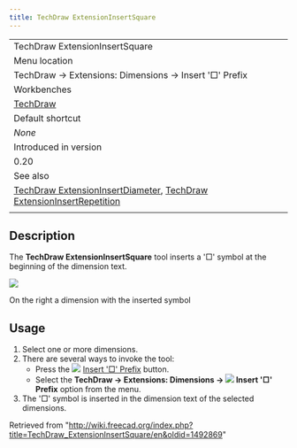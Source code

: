 ```yaml
---
title: TechDraw ExtensionInsertSquare
---
```


|                                                                                                                                                                                                                          |
| ------------------------------------------------------------------------------------------------------------------------------------------------------------------------------------------------------------------------ |
| TechDraw ExtensionInsertSquare                                                                                                                                                                                           |
| Menu location                                                                                                                                                                                                            |
| TechDraw → Extensions: Dimensions → Insert '□' Prefix                                                                                                                                                                    |
| Workbenches                                                                                                                                                                                                              |
| [TechDraw](/TechDraw_Workbench "TechDraw Workbench")                                                                                                                                                                     |
| Default shortcut                                                                                                                                                                                                         |
| _None_                                                                                                                                                                                                                   |
| Introduced in version                                                                                                                                                                                                    |
| 0.20                                                                                                                                                                                                                     |
| See also                                                                                                                                                                                                                 |
| [TechDraw ExtensionInsertDiameter](/TechDraw_ExtensionInsertDiameter "TechDraw ExtensionInsertDiameter"), [TechDraw ExtensionInsertRepetition](/TechDraw_ExtensionInsertRepetition "TechDraw ExtensionInsertRepetition") |
|                                                                                                                                                                                                                          |

## Description

The **TechDraw ExtensionInsertSquare** tool inserts a '□' symbol at the beginning of the dimension text.

![](/images/TechDraw_extensionInsertSquareExample.png)

On the right a dimension with the inserted symbol

## Usage

1. Select one or more dimensions.
2. There are several ways to invoke the tool:
   - Press the ![](/images/TechDraw_ExtensionInsertSquare.svg) [Insert '□' Prefix](/TechDraw_ExtensionInsertSquare "TechDraw ExtensionInsertSquare") button.
   - Select the **TechDraw → Extensions: Dimensions → ![](/images/TechDraw_ExtensionInsertSquare.svg) Insert '□' Prefix** option from the menu.
3. The '□' symbol is inserted in the dimension text of the selected dimensions.

Retrieved from "<http://wiki.freecad.org/index.php?title=TechDraw_ExtensionInsertSquare/en&oldid=1492869>"

